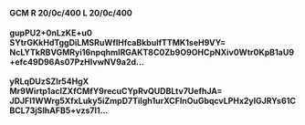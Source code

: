 #### GCM R 20/0c/400 L 20/0c/400
**gupPU2+0nLzKE+u0**<br/>**SYtrGKkHdTggDiLMSRuWflHfcaBkbulfTTMK1seH9VY=**<br/>**NcLYTkRBVGMRyi16npqhmIRGAKT8C0Zb9O9OHCpNXiv0Wtr0KpB1aU9+efc49D96As07PzHIvwNV9a2d...**<br/><br/>
**yRLqDUzSZIr54HgX**<br/>**Mr9Wirtp1aclZXfCMfY9recuCYpRvQUDBLtv7UefhJA=**<br/>**JDJFI1WWrg5XfxLuky5iZmpD7TiIgh1urXCFlnOuGbqcvLPHx2ylGJRYs61CBCL73jSIhAFB5+vzs7l1...**